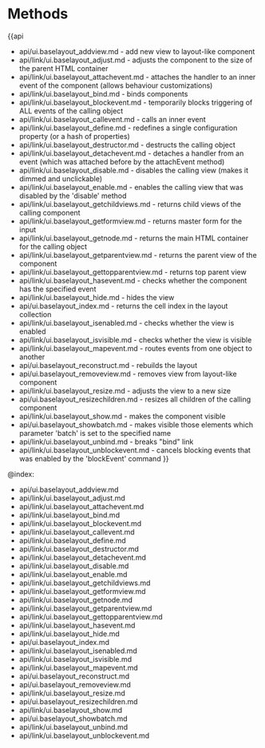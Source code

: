 Methods
=======

{{api
- api/ui.baselayout_addview.md - add new view to layout-like component
- api/link/ui.baselayout_adjust.md - adjusts the component to the size of the parent HTML container
- api/link/ui.baselayout_attachevent.md - attaches the handler to an inner event of the component (allows behaviour customizations)
- api/link/ui.baselayout_bind.md - binds components
- api/link/ui.baselayout_blockevent.md - temporarily blocks triggering of ALL events of the calling object
- api/link/ui.baselayout_callevent.md - calls an inner event
- api/link/ui.baselayout_define.md - redefines a single configuration property (or a hash of properties)
- api/link/ui.baselayout_destructor.md - destructs the calling object
- api/link/ui.baselayout_detachevent.md - detaches a handler from an event (which was attached before by the attachEvent method)
- api/link/ui.baselayout_disable.md - disables the calling view (makes it dimmed and unclickable)
- api/link/ui.baselayout_enable.md - enables the calling view that was disabled by the 'disable' method
- api/link/ui.baselayout_getchildviews.md - returns child views of the calling component
- api/link/ui.baselayout_getformview.md - returns master form for the input
- api/link/ui.baselayout_getnode.md - returns the main HTML container for the calling object
- api/link/ui.baselayout_getparentview.md - returns the parent view of the component
- api/link/ui.baselayout_gettopparentview.md - returns top parent view
- api/link/ui.baselayout_hasevent.md - checks whether the component has the specified event
- api/link/ui.baselayout_hide.md - hides the view
- api/ui.baselayout_index.md - returns the cell index in the layout collection
- api/link/ui.baselayout_isenabled.md - checks whether the view is enabled
- api/link/ui.baselayout_isvisible.md - checks whether the view is visible
- api/link/ui.baselayout_mapevent.md - routes events from one object to another
- api/ui.baselayout_reconstruct.md - rebuilds the layout
- api/ui.baselayout_removeview.md - removes view from layout-like component
- api/link/ui.baselayout_resize.md - adjusts the view to a new size
- api/ui.baselayout_resizechildren.md - resizes all children of the calling component
- api/link/ui.baselayout_show.md - makes the component visible
- api/ui.baselayout_showbatch.md - makes visible those elements which parameter 'batch' is set to the specified name
- api/link/ui.baselayout_unbind.md - breaks "bind" link
- api/link/ui.baselayout_unblockevent.md - cancels blocking events that was enabled by the 'blockEvent' command
}}

@index:
- api/ui.baselayout_addview.md
- api/link/ui.baselayout_adjust.md
- api/link/ui.baselayout_attachevent.md
- api/link/ui.baselayout_bind.md
- api/link/ui.baselayout_blockevent.md
- api/link/ui.baselayout_callevent.md
- api/link/ui.baselayout_define.md
- api/link/ui.baselayout_destructor.md
- api/link/ui.baselayout_detachevent.md
- api/link/ui.baselayout_disable.md
- api/link/ui.baselayout_enable.md
- api/link/ui.baselayout_getchildviews.md
- api/link/ui.baselayout_getformview.md
- api/link/ui.baselayout_getnode.md
- api/link/ui.baselayout_getparentview.md
- api/link/ui.baselayout_gettopparentview.md
- api/link/ui.baselayout_hasevent.md
- api/link/ui.baselayout_hide.md
- api/ui.baselayout_index.md
- api/link/ui.baselayout_isenabled.md
- api/link/ui.baselayout_isvisible.md
- api/link/ui.baselayout_mapevent.md
- api/ui.baselayout_reconstruct.md
- api/ui.baselayout_removeview.md
- api/link/ui.baselayout_resize.md
- api/ui.baselayout_resizechildren.md
- api/link/ui.baselayout_show.md
- api/ui.baselayout_showbatch.md
- api/link/ui.baselayout_unbind.md
- api/link/ui.baselayout_unblockevent.md



